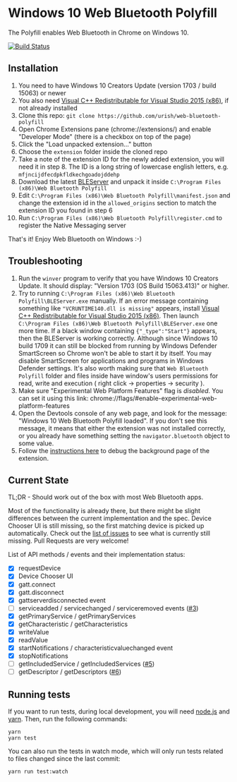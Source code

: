 # Windows 10 Web Bluetooth Polyfill

The Polyfill enables Web Bluetooth in Chrome on Windows 10. 

[![Build Status](https://travis-ci.org/urish/web-bluetooth-polyfill.png?branch=master)](https://travis-ci.org/urish/web-bluetooth-polyfill)

## Installation

1. You need to have Windows 10 Creators Update (version 1703 / build 15063) or newer
2. You also need [Visual C++ Redistributable for Visual Studio 2015 (x86)](https://www.microsoft.com/en-us/download/details.aspx?id=48145), if not already installed
3. Clone this repo: `git clone https://github.com/urish/web-bluetooth-polyfill`
4. Open Chrome Extensions pane (chrome://extensions/) and enable "Developer Mode" (there is a checkbox on top of the page)
5. Click the "Load unpacked extension..." button
6. Choose the `extension` folder inside the cloned repo
7. Take a note of the extension ID for the newly added extension, you will need it in step 8. The ID is a long string of lowercase english letters, e.g. `mfjncijdfecdpkfldkechgoadojddehp`
8. Download the latest [BLEServer](https://github.com/urish/web-bluetooth-polyfill/releases/) and unpack it inside `C:\Program Files (x86)\Web Bluetooth Polyfill`
9. Edit `C:\Program Files (x86)\Web Bluetooth Polyfill\manifest.json` and change the extension id in the `allowed_origins` section to match the extension ID you found in step 6
10. Run `C:\Program Files (x86)\Web Bluetooth Polyfill\register.cmd` to register the Native Messaging server

That's it! Enjoy Web Bluetooth on Windows :-)

## Troubleshooting

1. Run the `winver` program to verify that you have Windows 10 Creators Update. It should display: "Version 1703 (OS Build 15063.413)" or higher.
2. Try to running `C:\Program Files (x86)\Web Bluetooth Polyfill\BLEServer.exe` manually. If an error message containing something like `"VCRUNTIME140.dll is missing"` appears, install [Visual C++ Redistributable for Visual Studio 2015 (x86)](https://www.microsoft.com/en-us/download/details.aspx?id=48145). Then launch `C:\Program Files (x86)\Web Bluetooth Polyfill\BLEServer.exe` one more time. If a black window containing `{"_type":"Start"}` appears, then the BLEServer is working correctly. Although since Windows 10 build 1709 it can still be blocked from running by Windows Defender SmartScreen so Chrome won't be able to start it by itself. You may disable SmartScreen for applications and programs in Windows Defender settings. It's also worth making sure that `Web Bluetooth Polyfill` folder and files inside have window's users permissions for read, write and execution ( right click -> properties -> security ).
3. Make sure "Experimental Web Platform Features" flag is *disabled*. You can set it using this link: chrome://flags/#enable-experimental-web-platform-features
4. Open the Devtools console of any web page, and look for the message: "Windows 10 Web Bluetooth Polyfill loaded". If you don't see this message, it means that either the extension was not installed correctly, or you already have something setting the `navigator.bluetooth` object to some value.
5. Follow the [instructions here](https://github.com/urish/web-bluetooth-polyfill/issues/21#issuecomment-308990559) to debug the background page of the extension.

## Current State

TL;DR - Should work out of the box with most Web Bluetooth apps.

Most of the functionality is already there, but there might be slight differences between the current implementation and the spec. Device Chooser UI is still missing, so the first matching device is picked up automatically. Check out the [list of issues](https://github.com/urish/web-bluetooth-polyfill/issues) to see what is currently still missing. Pull Requests are very welcome!

List of API methods / events and their implementation status:

- [X] requestDevice
- [X] Device Chooser UI 
- [X] gatt.connect
- [X] gatt.disconnect
- [X] gattserverdisconnected event
- [ ] serviceadded / servicechanged / serviceremoved events ([#3](https://github.com/urish/web-bluetooth-polyfill/issues/3))
- [X] getPrimaryService / getPrimaryServices
- [X] getCharacteristic / getCharacteristics
- [X] writeValue
- [X] readValue
- [X] startNotifications / characteristicvaluechanged event
- [x] stopNotifications
- [ ] getIncludedService / getIncludedServices ([#5](https://github.com/urish/web-bluetooth-polyfill/issues/5))
- [ ] getDescriptor / getDescriptors ([#6](https://github.com/urish/web-bluetooth-polyfill/issues/6))

## Running tests

If you want to run tests, during local development, you will need [node.js](https://nodejs.org/en/) and [yarn](https://yarnpkg.com/en/). Then, run the following commands:

    yarn
    yarn test
    
You can also run the tests in watch mode, which will only run tests related to files changed since the last commit:

    yarn run test:watch


